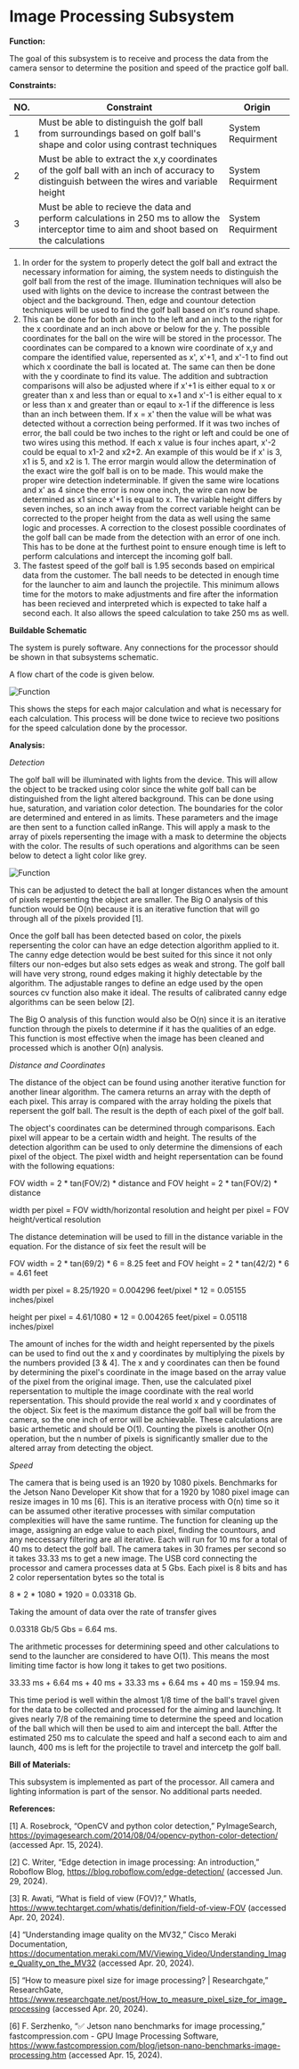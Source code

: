 # Image Processing Subsystem

**Function:**

The goal of this subsystem is to receive and process the data from the camera sensor to determine the position and speed of the practice golf ball.  

**Constraints:**

| NO. | Constraint                                                          | Origin           |
|-----|---------------------------------------------------------------------|------------------|
| 1| Must be able to distinguish the golf ball from surroundings based on golf ball's shape and color using contrast techniques | System Requirment|
| 2| Must be able to extract the x,y coordinates of the golf ball with an inch of accuracy to distinguish between the wires and variable height| System Requirment|
| 3| Must be able to recieve the data and perform calculations in 250 ms to allow the interceptor time to aim and shoot based on the calculations| System Requirment|

1. In order for the system to properly detect the golf ball and extract the necessary information for aiming, the system needs to distinguish the golf ball
   from the rest of the image. Illumination techniques will also be used with lights on the device to increase the contrast between the object and the
   background. Then, edge and countour detection techniques will be used to find the golf ball based on it's round shape.
2. This can be done for both an inch to the left and an inch to the right for the x coordinate and an inch above or below for the y. The possible
   coordinates for the ball on the wire will be stored in the processor. The coordinates can be compared to a known wire coordinate of x,y and compare the
   identified value, repersented as x', x'+1, and x'-1 to find out which x coordinate the ball is located at. The same can then be done with the y
   coordinate to find its value. The addition and subtraction comparisons will also be adjusted where if x'+1 is either equal to x or greater than x
   and less than or equal to x+1 and x'-1 is either equal to x or less than x and greater than or eqaul to x-1 if the difference is less than an inch
   between them. If x = x' then the value will be what was detected without a correction being performed. If it was two inches of error, the ball could be
   two inches to the right or left and could be one of two wires using this method. If each x value is four inches apart, x'-2 could be equal to x1-2 and
   x2+2. An example of this would be if x' is 3, x1 is 5, and x2 is 1. The error margin would allow the determination of the exact wire the golf ball is on
   to be made. This would make the proper wire detection indeterminable. If given the same wire locations and x' as 4 since the error is now one inch, the
   wire can now be determined as x1 since x'+1 is equal to x. The variable height differs by seven inches, so an inch away from the correct variable height
   can be corrected to the proper height from the data as well using the same logic and processes. A correction to the closest possible coordinates of the
   golf ball can be made from the detection with an error of one inch. This has to be done at the furthest point to ensure enough time is left to perform
   calculations and intercept the incoming golf ball.
3. The fastest speed of the golf ball is 1.95 seconds based on empirical data from the customer. The ball needs to be detected in enough time for the
   launcher to aim and launch the projectile. This minimum allows time for the motors to make adjustments and fire after the information has been recieved
   and interpreted which is expected to take half a second each. It also allows the speed calculation to take 250 ms as well.

**Buildable Schematic**

The system is purely software. Any connections for the processor should be shown in that subsystems schematic.

A flow chart of the code is given below.

![Function](../Images/Image_Processing/flow_chart.PNG)

This shows the steps for each major calculation and what is necessary for each calculation. This process will be done twice to recieve two positions for the
speed calculation done by the processor.

**Analysis:**

*Detection*

The golf ball will be illuminated with lights from the device. This will allow the object to be tracked using color since the white golf ball can be
distinguished from the light altered background. This can be done using hue, saturation, and variation color detection. The boundaries for the color are
determined and entered in as limits. These parameters and the image are then sent to a function called inRange. This will apply a mask to the array of 
pixels repersenting the image with a mask to determine the objects with the color. The results of such operations and algorithms can be seen below to
detect a light color like grey.

![Function](../Images/Image_Processing/Detecting_Grey.png)

This can be adjusted to detect the ball at longer distances when the amount of pixels repersenting the object are smaller. The Big O analysis of this
function would be O(n) because it is an iterative function that will go through all of the pixels provided [1].

Once the golf ball has been detected based on color, the pixels repersenting the color can have an edge detection algorithm applied to it. The canny edge detection would be best suited for this since it not only filters our non-edges but also sets edges as weak and strong. The golf ball will have very strong, round edges making it highly detectable by the algorithm. The adjustable ranges to define an edge used by the open sources cv function also make it ideal. The results of calibrated canny edge algorithms can be seen below [2].


The Big O analysis of this function would also be O(n) since it is an iterative function through the pixels to determine if it has the qualities of an edge. This function is most effective when the image has been cleaned and processed which is another O(n) analysis.

*Distance and Coordinates*

The distance of the object can be found using another iterative function for another linear algorithm. The camera returns an array with the depth of each 
pixel. This array is compared with the array holding the pixels that repersent the golf ball. The result is the depth of each pixel of the golf ball.

The object's coordinates can be determined through comparisons. Each pixel will appear to be a certain width and height. The results of the detection 
algorithm can be used to only determine the dimensions of each pixel of the object. The pixel width and height repersentation can be found with the 
following equations:

FOV width = 2 * tan(FOV/2) * distance and FOV height = 2 * tan(FOV/2) * distance

width per pixel = FOV width/horizontal resolution and height per pixel = FOV height/vertical resolution

The distance detemination will be used to fill in the distance variable in the equation. For the distance of six feet the result will be

FOV width = 2 * tan(69/2) * 6 = 8.25 feet and FOV height = 2 * tan(42/2) * 6 = 4.61 feet

width per pixel = 8.25/1920 = 0.004296 feet/pixel * 12 = 0.05155 inches/pixel

height per pixel = 4.61/1080 * 12 = 0.004265 feet/pixel = 0.05118 inches/pixel

The amount of inches for the width and height repersented by the pixels can be used to find out the x and y coordinates by multiplying the pixels by the
numbers provided [3 & 4]. The x and y coordinates can then be found by determining the pixel's coordinate in the image based on the array value of the
pixel from the original image. Then, use the calculated pixel repersentation to multiple the image coordinate with the real world repersentation. This 
should provide the real world x and y coordinates of the object. Six feet is the maximum distance the golf ball will be from the camera, so the one inch of
error will be achievable. These calculations are basic arthemetic and should be O(1). Counting the pixels is another O(n) operation, but the n number of
pixels is significantly smaller due to the altered array from detecting the object.

*Speed*

The camera that is being used is an 1920 by 1080 pixels. Benchmarks for the Jetson Nano Developer Kit show that for a 1920 by 1080 pixel image can resize
images in 10 ms [6]. This is an iterative process with O(n) time so it can be assumed other iterative processes with similar computation complexities will
have the same runtime. The function for cleaning up the image, assigning an edge value to each pixel, finding the countours, and any neccessary filtering
are all iterative. Each will run for 10 ms for a total of 40 ms to detect the golf ball. The camera takes in 30 frames per second so it takes 33.33 ms to
get a new image. The USB cord connecting the processor and camera processes data at 5 Gbs. Each pixel is 8 bits and has 2 color repersentation bytes so the
total is 

8 * 2 * 1080 * 1920 = 0.03318 Gb. 

Taking the amount of data over the rate of transfer gives 

0.03318 Gb/5 Gbs = 6.64 ms. 

The arithmetic processes for determining speed and other calculations to send to the launcher are considered to have O(1). This means the most limiting time
factor is how long it takes to get two positions. 


33.33 ms + 6.64 ms + 40 ms + 33.33 ms + 6.64 ms + 40 ms = 159.94 ms. 

This time period is well within the almost 1/8 time of the ball's travel given for the data to be collected and processed for the aiming and launching. It
gives nearly 7/8 of the remaining time to determine the speed and location of the ball which will then be used to aim and intercept the ball. Atfter the
estimated 250 ms to calculate the speed and half a second each to aim and launch, 400 ms is left for the projectile to travel and intercetp the golf ball.

**Bill of Materials:**

This subsystem is implemented as part of the processor. All camera and lighting information is part of the sensor. No additional parts needed.

**References:**

[1] A. Rosebrock, “OpenCV and python color detection,” PyImageSearch, https://pyimagesearch.com/2014/08/04/opencv-python-color-detection/ 
(accessed Apr. 15, 2024). 

[2] C. Writer, “Edge detection in image processing: An introduction,” Roboflow Blog, https://blog.roboflow.com/edge-detection/ (accessed Jun. 29, 2024). 

[3] R. Awati, “What is field of view (FOV)?,” WhatIs, https://www.techtarget.com/whatis/definition/field-of-view-FOV (accessed Apr. 20, 2024). 

[4] “Understanding image quality on the MV32,” Cisco Meraki Documentation,
https://documentation.meraki.com/MV/Viewing_Video/Understanding_Image_Quality_on_the_MV32 (accessed Apr. 20, 2024). 

[5] “How to measure pixel size for image processing? | Researchgate,” ResearchGate,
https://www.researchgate.net/post/How_to_measure_pixel_size_for_image_processing (accessed Apr. 20, 2024). 

[6] F. Serzhenko, “✅ Jetson nano benchmarks for image processing,” fastcompression.com - GPU Image Processing Software,
https://www.fastcompression.com/blog/jetson-nano-benchmarks-image-processing.htm (accessed Apr. 15, 2024). 
